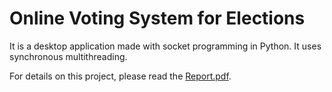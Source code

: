 # Online Voting System for Elections
 It is a desktop application made with socket programming in Python. It uses synchronous multithreading. 
 
 For details on this project, please read the <a href="https://github.com/bandaruashok2/Online-Voting-System/bittu/main/Report">Report.pdf</a>.

